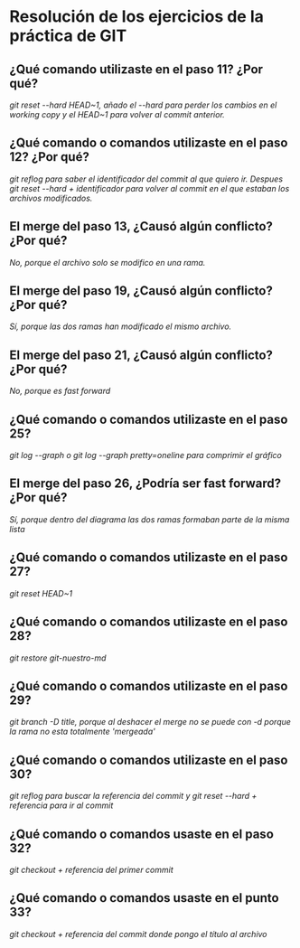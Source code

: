 # Resolución de los ejercicios de la práctica de GIT

## ¿Qué comando utilizaste en el paso 11? ¿Por qué?

*git reset --hard HEAD~1, añado el --hard para perder los cambios en el working copy y el HEAD~1 para volver al commit anterior.*

## ¿Qué comando o comandos utilizaste en el paso 12? ¿Por qué?

*git reflog para saber el identificador del commit al que quiero ir. Despues git reset --hard + identificador para volver al commit en el que estaban los archivos modificados.*

## El merge del paso 13, ¿Causó algún conflicto? ¿Por qué?

*No, porque el archivo solo se modifico en una rama.*

## El merge del paso 19, ¿Causó algún conflicto? ¿Por qué?

*Sí, porque las dos ramas han modificado el mismo archivo.*

## El merge del paso 21, ¿Causó algún conflicto? ¿Por qué?

*No, porque es fast forward*

## ¿Qué comando o comandos utilizaste en el paso 25?

*git log --graph o git log --graph pretty=oneline para comprimir el gráfico*

## El merge del paso 26, ¿Podría ser fast forward? ¿Por qué? 

*Sí, porque dentro del diagrama las dos ramas formaban parte de la misma lista*

## ¿Qué comando o comandos utilizaste en el paso 27? 

*git reset HEAD~1*

## ¿Qué comando o comandos utilizaste en el paso 28? 

*git restore git-nuestro-md*

## ¿Qué comando o comandos utilizaste en el paso 29?

*git branch -D title, porque al deshacer el merge no se puede con -d porque la rama no esta totalmente 'mergeada'*

## ¿Qué comando o comandos utilizaste en el paso 30? 

*git reflog para buscar la referencia del commit y git reset --hard + referencia para ir al commit*

## ¿Qué comando o comandos usaste en el paso 32?

*git checkout + referencia del primer commit*

## ¿Qué comando o comandos usaste en el punto 33?

*git checkout + referencia del commit donde pongo el título al archivo* 
